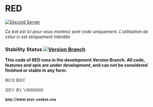 # RED
[![Discord Server](https://discordapp.com/api/guilds/347650089071804427/embed.png)](https://discord.gg/mZHrDXW)

*Ce bot est ici pour vous montrez sont code uniquement. L'utilisation de celui-ci est striquement interdite*

### Stability Status [![Version Branch](https://img.shields.io/badge/branch-development-red.svg)](https://github.com/dearvoodoo/RED)
**This code of RED runs in the development Version Branch. All code, features and apis are under development, and can not be considered finished or stable in any form.** 



ℝ𝔼𝔻 𝔹𝕆𝕋

𝔻𝔼𝕍 𝔹𝕐 𝕍𝕆𝕆𝔻𝕆𝕆

𝖍𝖙𝖙𝖕://𝖜𝖜𝖜.𝖉𝖊𝖆𝖗-𝖛𝖔𝖔𝖉𝖔𝖔.𝖈𝖔𝖒
